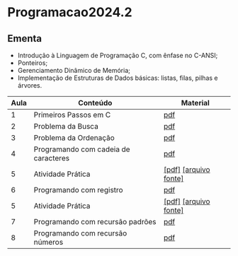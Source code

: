 # Programacao2024.2

## Ementa

* Introdução à Linguagem de Programação C, com ênfase no C-ANSI; 
* Ponteiros;
* Gerenciamento Dinâmico de Memória; 
* Implementação de Estruturas de Dados básicas: listas, filas,
pilhas e árvores.



| Aula  | Conteúdo | Material |
|-------|----------|----------|
|  1    | Primeiros Passos em C         |  [pdf](aulas/aula1__Primeiros_Passos.pdf)        |
|  2    | Problema da Busca             |  [pdf](aulas/aula2__Busca%20em%20vetores.pdf)        |
|  3    | Problema da Ordenação         |  [pdf](aulas/aula3___Ordenando_listas.pdf)        |
|  4    | Programando com cadeia de caracteres | [pdf](aulas/aula4_Caracteres_e_cadeia_de_caracteres.pdf) |
|  5    | Atividade Prática             | [[pdf]](pratica1/Atividade_Prática.pdf) [[arquivo fonte]](pratica1/main.c)     
|  6    | Programando com registro      | [pdf](aulas/aula5___Programando_com_registros.pdf) |
|  5    | Atividade Prática             | [[pdf]](pratica2/Atividade_Prática.pdf) [[arquivo fonte]](pratica2/main.c)     
|  7    | Programando com recursão padrões | [pdf](aulas/aula6___Programando_com_recursão_com_padrões.pdf) |
|  8    | Programando com recursão números | [pdf](aulas/aula7_programando_com_recursão_números.pdf) |  

